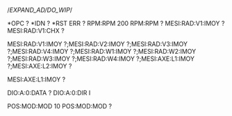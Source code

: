 /*EXPAND_AD/DO_WIP*/

*OPC ?
*IDN ?
*RST
ERR ?
RPM:RPM 200
RPM:RPM ?
MESI:RAD:V1:IMOY ?
MESI:RAD:V1:CHX ?

MESI:RAD:V1:IMOY ?;MESI:RAD:V2:IMOY ?;MESI:RAD:V3:IMOY ?;MESI:RAD:V4:IMOY ?;MESI:RAD:W1:IMOY ?;MESI:RAD:W2:IMOY ?;MESI:RAD:W3:IMOY ?;MESI:RAD:W4:IMOY ?;MESI:AXE:L1:IMOY ?;MESI:AXE:L2:IMOY ?

MESI:AXE:L1:IMOY ?

DIO:A:0:DATA ?
DIO:A:0:DIR I

POS:MOD:MOD 10
POS:MOD:MOD ?

